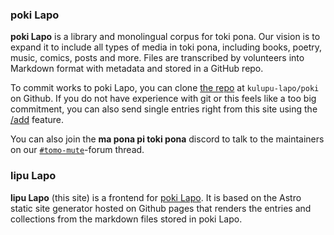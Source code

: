 ### poki Lapo
**poki Lapo** is a library and monolingual corpus for toki pona. Our vision is to expand it to include all types of media in toki pona, including books, poetry, music, comics, posts and more. Files are transcribed by volunteers into Markdown format with metadata and stored in a GitHub repo.  
  
To commit works to poki Lapo, you can clone [the repo](https://github.com/kulupu-lapo/poki) at `kulupu-lapo/poki` on Github. If you do not have experience with git or this feels like a too big commitment, you can also send single entries right from this site using the [/add](./add) feature.  
  
You can also join the **ma pona pi toki pona** discord to talk to the maintainers on our [`#tomo-mute`](https://discord.com/channels/301377942062366741/1252224729977327647)-forum thread.

### lipu Lapo
**lipu Lapo** (this site) is a frontend for [poki Lapo](#poki-lapo). It is based on the Astro static site generator hosted on Github pages that renders the entries and collections from the markdown files stored in poki Lapo.
